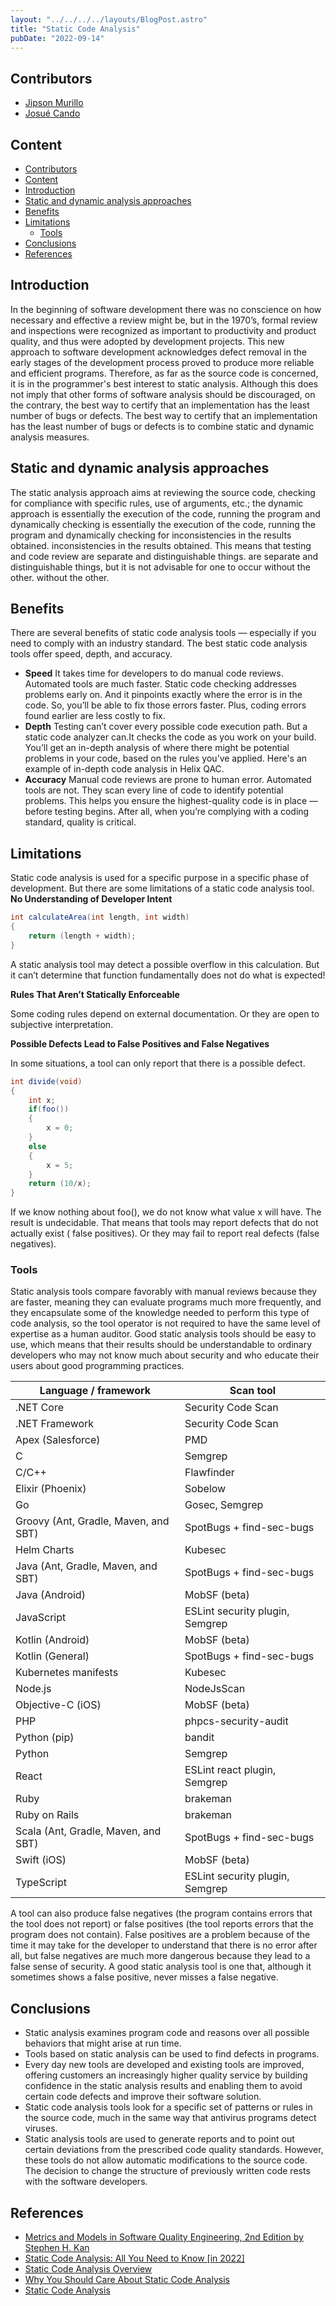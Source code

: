 ```yaml
---
layout: "../../../../layouts/BlogPost.astro"
title: "Static Code Analysis"
pubDate: "2022-09-14"
---
```


## Contributors

- [Jipson Murillo](https://github.com/Jobzi)
- [Josué Cando](https://github.com/JosueOb)

## Content

- [Contributors](#contributors)
- [Content](#content)
- [Introduction](#introduction)
- [Static and dynamic analysis approaches](#static-and-dynamic-analysis-approaches)
- [Benefits](#benefits)
- [Limitations](#limitations)
  - [Tools](#tools)
- [Conclusions](#conclusions)
- [References](#references)

## Introduction

In the beginning of software development there was no conscience on how necessary and effective a
review might be, but in the 1970’s, formal review and inspections were recognized as important to
productivity and product quality, and thus were adopted by development projects.
This new approach to software development acknowledges defect removal in the early stages of the
development process proved to produce more reliable and efficient programs.
Therefore, as far as the source code is concerned, it is in the programmer's best interest to
static analysis. Although this does not imply that other forms of software analysis should be
discouraged, on the contrary, the best way to certify that an implementation has the least number of
bugs or defects. The best way to certify that an implementation has the least number of bugs or
defects is to combine static and dynamic analysis measures.

## Static and dynamic analysis approaches

The static analysis approach aims at reviewing the source code, checking for compliance with
specific rules, use of arguments, etc.; the dynamic approach is essentially the execution of the
code, running the program and dynamically checking is essentially the execution of the code, running
the program and dynamically checking for inconsistencies in the results obtained. inconsistencies in
the results obtained. This means that testing and code review are separate and distinguishable
things. are separate and distinguishable things, but it is not advisable for one to occur without
the other. without the other.

## Benefits

There are several benefits of static code analysis tools — especially if you need to comply with an
industry standard.
The best static code analysis tools offer speed, depth, and accuracy.

- **Speed**
  It takes time for developers to do manual code reviews. Automated tools are much faster. Static
  code checking addresses problems early on. And it pinpoints exactly where the error is in the
  code. So, you’ll be able to fix those errors faster. Plus, coding errors found earlier are less
  costly to fix.
- **Depth**
  Testing can’t cover every possible code execution path. But a static code analyzer can.It checks
  the code as you work on your build. You’ll get an in-depth analysis of where there might be
  potential problems in your code, based on the rules you’ve applied. Here's an example of in-depth
  code analysis in Helix QAC.
- **Accuracy**
  Manual code reviews are prone to human error. Automated tools are not. They scan every line of
  code to identify potential problems. This helps you ensure the highest-quality code is in place —
  before testing begins. After all, when you’re complying with a coding standard, quality is
  critical.

## Limitations

Static code analysis is used for a specific purpose in a specific phase of development. But there
are some limitations of a static code analysis tool.
**No Understanding of Developer Intent**

```java
int calculateArea(int length, int width)
{
    return (length + width);
}
```

A static analysis tool may detect a possible overflow in this calculation. But it can’t determine
that function fundamentally does not do what is expected!

**Rules That Aren’t Statically Enforceable**

Some coding rules depend on external documentation. Or they are open to subjective interpretation.

**Possible Defects Lead to False Positives and False Negatives**

In some situations, a tool can only report that there is a possible defect.

```java
int divide(void)
{
    int x;
    if(foo())
    {
        x = 0;
    }
    else
    {
        x = 5;
    }
    return (10/x);
}
```

If we know nothing about foo(), we do not know what value x will have.
The result is undecidable. That means that tools may report defects that do not actually exist (
false positives). Or they may fail to report real defects (false negatives).

### Tools

Static analysis tools compare favorably with manual reviews because they are faster, meaning they
can evaluate programs much more frequently, and they encapsulate some of the knowledge needed to
perform this type of code analysis, so the tool operator is not required to have the same level of
expertise as a human auditor.
Good static analysis tools should be easy to use, which means that their results should be
understandable to ordinary developers who may not know much about security and who educate their
users about good programming practices.

| Language / framework                 | Scan tool                       |
|--------------------------------------|---------------------------------|
| .NET Core                            | Security Code Scan              |
| .NET Framework                       | Security Code Scan              |
| Apex (Salesforce)                    | PMD                             |
| C                                    | Semgrep                         |
| C/C++                                | Flawfinder                      |
| Elixir (Phoenix)                     | Sobelow                         |
| Go                                   | Gosec, Semgrep                  |
| Groovy (Ant, Gradle, Maven, and SBT) | SpotBugs + find-sec-bugs        |
| Helm Charts                          | Kubesec                         |
| Java (Ant, Gradle, Maven, and SBT)   | SpotBugs + find-sec-bugs        |
| Java (Android)                       | MobSF (beta)                    |
| JavaScript                           | ESLint security plugin, Semgrep |
| Kotlin (Android)                     | MobSF (beta)                    |
| Kotlin (General)                     | SpotBugs + find-sec-bugs        |
| Kubernetes manifests                 | Kubesec                         |
| Node.js                              | NodeJsScan                      |
| Objective-C (iOS)                    | MobSF (beta)                    |
| PHP                                  | phpcs-security-audit            |
| Python (pip)                         | bandit                          |
| Python                               | Semgrep                         |
| React                                | ESLint react plugin, Semgrep    |
| Ruby                                 | brakeman                        |
| Ruby on Rails                        | brakeman                        |
| Scala (Ant, Gradle, Maven, and SBT)  | SpotBugs + find-sec-bugs        |
| Swift (iOS)                          | MobSF (beta)                    |
| TypeScript                           | ESLint security plugin, Semgrep |

A tool can also produce false negatives (the program contains errors that the tool does not report)
or false positives (the tool reports errors that the program does not contain). False positives are
a problem because of the time it may take for the developer to understand that there is no error
after all, but false negatives are much more dangerous because they lead to a false sense of
security. A good static analysis tool is one that, although it sometimes shows a false positive,
never misses a false negative.

## Conclusions

* Static analysis examines program code and reasons over all possible behaviors that might arise at
  run time.
* Tools based on static analysis can be used to find defects in programs.
* Every day new tools are developed and existing tools are improved, offering customers an
  increasingly higher quality service by building confidence in the static analysis results and
  enabling them to avoid certain code defects and improve their software solution.
* Static code analysis tools look for a specific set of patterns or rules in the source code, much
  in the same way that antivirus programs detect viruses.
* Static analysis tools are used to generate reports and to point out certain deviations from the
  prescribed code quality standards. However, these tools do not allow automatic modifications to
  the source code. The decision to change the structure of previously written code rests with the
  software developers.

## References

* [Metrics and Models in Software Quality Engineering, 2nd Edition by Stephen H. Kan](https://www.pearson.com/us/higher-education/program/Kan-Metrics-and-Models-in-Software-Quality-Engineering-2nd-Edition/PGM134821.html)
* [Static Code Analysis: All You Need to Know [in 2022]](https://www.perfomatix.com/static-code-analysis/)
* [Static Code Analysis Overview](https://www.perforce.com/blog/sca/what-static-analysis)
* [Why You Should Care About Static Code Analysis](https://alexwking.medium.com/why-you-should-care-about-static-code-analysis-633fe1075fa0)
* [Static Code Analysis](https://medium.com/@felipedutratine/static-code-analysis-930247a56cae)